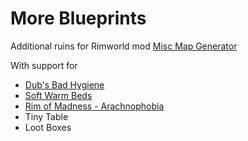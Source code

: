 # More Blueprints
Additional ruins for Rimworld mod [Misc Map Generator](https://github.com/HaploX1/RimWorld-Miscellaneous_Mods/tree/master/Mods/Miscellaneous_MapGenerator)

With support for
* [Dub's Bad Hygiene](https://github.com/Dubwise56/Dubs-Bad-Hygiene)
* [Soft Warm Beds](https://github.com/jptrrs/SoftWarmBeds)
* [Rim of Madness - Arachnophobia](https://github.com/Rim-Of-Madness-Team/Rim-of-Madness---Arachnophobia)
* Tiny Table
* Loot Boxes
